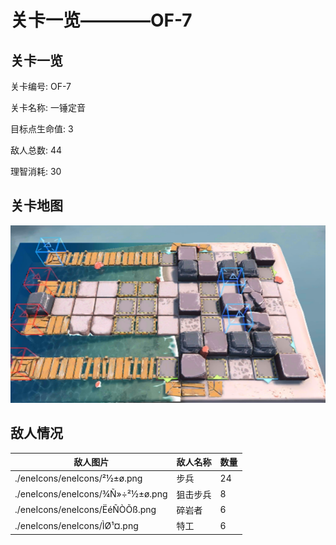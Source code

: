 # 关卡一览————OF-7


## 关卡一览

关卡编号: OF-7

关卡名称: 一锤定音

目标点生命值: 3

敌人总数: 44

理智消耗: 30


## 关卡地图
![OF-7](./oprMap/OF-7.png)

## 敌人情况

| 敌人图片 | 敌人名称 | 数量  |
|---------|-----|-----|
| ./eneIcons/eneIcons/²½±ø.png| 步兵  |   24  |
| ./eneIcons/eneIcons/¾Ñ»÷²½±ø.png| 狙击步兵  |   8  |
| ./eneIcons/eneIcons/ËéÑÒÕß.png| 碎岩者  |   6  |
| ./eneIcons/eneIcons/ÌØ¹¤.png| 特工  |   6  |
